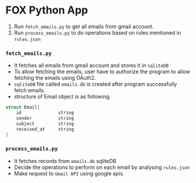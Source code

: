 # FOX Python App


1. Run `fetch_emails.py` to get all emails from gmail account.
2. Run `process_emails.py` to do operations based on rules mentioned in `rules.json`



### `fetch_emails.py`

* It fetches all emails from gmail account and stores it in `sqliteDB`
* To allow fetching the emails, user have to authorize the program to allow fetching the emails using OAuth2.
* `sqliteDB` file called `emails.db` is created after program successfully fetch emails.
* structure of Email object is as following.

```CPP
struct Email{
    id              string
    sender          string
    subject         string
    received_at     string
}
```


### `process_emails.py`

* It fetches records from `emails.db` sqliteDB
* Decide the operations to perform on each email by analysing `rules.json`
* Make request to `Gmail API` using google apis.

